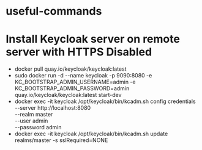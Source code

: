 # useful-commands

# Install Keycloak server on remote server with HTTPS Disabled
- docker pull quay.io/keycloak/keycloak:latest
- sudo docker run -d --name keycloak -p 9090:8080 -e KC_BOOTSTRAP_ADMIN_USERNAME=admin -e KC_BOOTSTRAP_ADMIN_PASSWORD=admin quay.io/keycloak/keycloak:latest start-dev
- docker exec -it keycloak /opt/keycloak/bin/kcadm.sh config credentials \
  --server http://localhost:8080 \
  --realm master \
  --user admin \
  --password admin
- docker exec -it keycloak /opt/keycloak/bin/kcadm.sh update realms/master -s sslRequired=NONE
